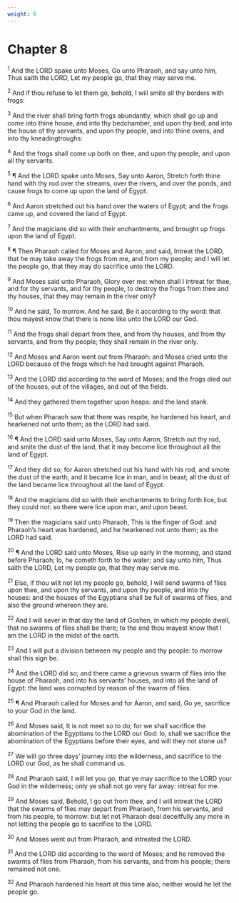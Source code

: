```yaml
---
weight: 8
---
```


# Chapter 8

<sup>1</sup> And the LORD spake unto Moses, Go unto Pharaoh, and say unto him, Thus saith the LORD, Let my people go, that they may serve me. 

<sup>2</sup> And if thou refuse to let them go, behold, I will smite all thy borders with frogs: 

<sup>3</sup> And the river shall bring forth frogs abundantly, which shall go up and come into thine house, and into thy bedchamber, and upon thy bed, and into the house of thy servants, and upon thy people, and into thine ovens, and into thy kneadingtroughs: 

<sup>4</sup> And the frogs shall come up both on thee, and upon thy people, and upon all thy servants. 

<sup>5</sup> ¶ And the LORD spake unto Moses, Say unto Aaron, Stretch forth thine hand with thy rod over the streams, over the rivers, and over the ponds, and cause frogs to come up upon the land of Egypt. 

<sup>6</sup> And Aaron stretched out his hand over the waters of Egypt; and the frogs came up, and covered the land of Egypt. 

<sup>7</sup> And the magicians did so with their enchantments, and brought up frogs upon the land of Egypt. 

<sup>8</sup> ¶ Then Pharaoh called for Moses and Aaron, and said, Intreat the LORD, that he may take away the frogs from me, and from my people; and I will let the people go, that they may do sacrifice unto the LORD. 

<sup>9</sup> And Moses said unto Pharaoh, Glory over me: when shall I intreat for thee, and for thy servants, and for thy people, to destroy the frogs from thee and thy houses, that they may remain in the river only? 

<sup>10</sup> And he said, To morrow. And he said, Be it according to thy word: that thou mayest know that there is none like unto the LORD our God. 

<sup>11</sup> And the frogs shall depart from thee, and from thy houses, and from thy servants, and from thy people; they shall remain in the river only. 

<sup>12</sup> And Moses and Aaron went out from Pharaoh: and Moses cried unto the LORD because of the frogs which he had brought against Pharaoh. 

<sup>13</sup> And the LORD did according to the word of Moses; and the frogs died out of the houses, out of the villages, and out of the fields. 

<sup>14</sup> And they gathered them together upon heaps: and the land stank. 

<sup>15</sup> But when Pharaoh saw that there was respite, he hardened his heart, and hearkened not unto them; as the LORD had said. 

<sup>16</sup> ¶ And the LORD said unto Moses, Say unto Aaron, Stretch out thy rod, and smite the dust of the land, that it may become lice throughout all the land of Egypt. 

<sup>17</sup> And they did so; for Aaron stretched out his hand with his rod, and smote the dust of the earth, and it became lice in man, and in beast; all the dust of the land became lice throughout all the land of Egypt. 

<sup>18</sup> And the magicians did so with their enchantments to bring forth lice, but they could not: so there were lice upon man, and upon beast. 

<sup>19</sup> Then the magicians said unto Pharaoh, This is the finger of God: and Pharaoh’s heart was hardened, and he hearkened not unto them; as the LORD had said. 

<sup>20</sup> ¶ And the LORD said unto Moses, Rise up early in the morning, and stand before Pharaoh; lo, he cometh forth to the water; and say unto him, Thus saith the LORD, Let my people go, that they may serve me. 

<sup>21</sup> Else, if thou wilt not let my people go, behold, I will send swarms of flies upon thee, and upon thy servants, and upon thy people, and into thy houses: and the houses of the Egyptians shall be full of swarms of flies, and also the ground whereon they are. 

<sup>22</sup> And I will sever in that day the land of Goshen, in which my people dwell, that no swarms of flies shall be there; to the end thou mayest know that I am the LORD in the midst of the earth. 

<sup>23</sup> And I will put a division between my people and thy people: to morrow shall this sign be. 

<sup>24</sup> And the LORD did so; and there came a grievous swarm of flies into the house of Pharaoh, and into his servants’ houses, and into all the land of Egypt: the land was corrupted by reason of the swarm of flies. 

<sup>25</sup> ¶ And Pharaoh called for Moses and for Aaron, and said, Go ye, sacrifice to your God in the land. 

<sup>26</sup> And Moses said, It is not meet so to do; for we shall sacrifice the abomination of the Egyptians to the LORD our God: lo, shall we sacrifice the abomination of the Egyptians before their eyes, and will they not stone us? 

<sup>27</sup> We will go three days’ journey into the wilderness, and sacrifice to the LORD our God, as he shall command us. 

<sup>28</sup> And Pharaoh said, I will let you go, that ye may sacrifice to the LORD your God in the wilderness; only ye shall not go very far away: intreat for me. 

<sup>29</sup> And Moses said, Behold, I go out from thee, and I will intreat the LORD that the swarms of flies may depart from Pharaoh, from his servants, and from his people, to morrow: but let not Pharaoh deal deceitfully any more in not letting the people go to sacrifice to the LORD. 

<sup>30</sup> And Moses went out from Pharaoh, and intreated the LORD. 

<sup>31</sup> And the LORD did according to the word of Moses; and he removed the swarms of flies from Pharaoh, from his servants, and from his people; there remained not one. 

<sup>32</sup> And Pharaoh hardened his heart at this time also, neither would he let the people go. 


